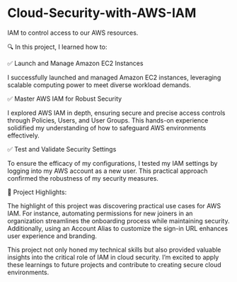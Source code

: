 # Cloud-Security-with-AWS-IAM
IAM to control access to our AWS resources.

🔍 In this project, I learned how to:

✅ Launch and Manage Amazon EC2 Instances

I successfully launched and managed Amazon EC2 instances, leveraging scalable computing power to meet diverse workload demands.

✅ Master AWS IAM for Robust Security

I explored AWS IAM in depth, ensuring secure and precise access controls through Policies, Users, and User Groups. This hands-on experience solidified my understanding of how to safeguard AWS environments effectively.

✅ Test and Validate Security Settings

To ensure the efficacy of my configurations, I tested my IAM settings by logging into my AWS account as a new user. This practical approach confirmed the robustness of my security measures.

🌟 Project Highlights:

The highlight of this project was discovering practical use cases for AWS IAM. For instance, automating permissions for new joiners in an organization streamlines the onboarding process while maintaining security. Additionally, using an Account Alias to customize the sign-in URL enhances user experience and branding.

This project not only honed my technical skills but also provided valuable insights into the critical role of IAM in cloud security. I’m excited to apply these learnings to future projects and contribute to creating secure cloud environments.

